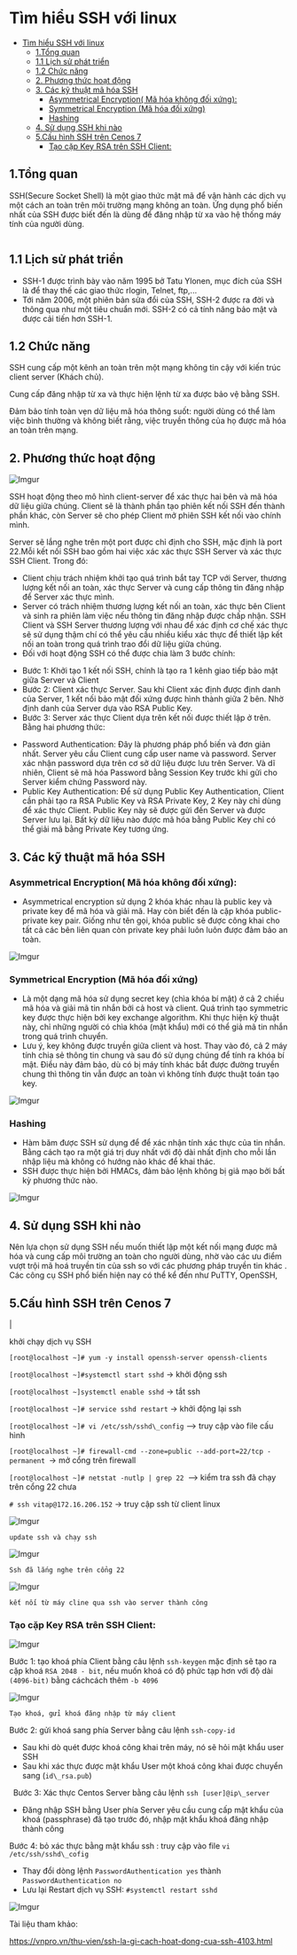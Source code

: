 # Tìm hiểu SSH với linux
- [Tìm hiểu SSH với linux](#tìm-hiểu-ssh-với-linux)
  - [1.Tổng quan](#1tổng-quan)
  - [1.1 Lịch sử phát triển](#11-lịch-sử-phát-triển)
  - [1.2 Chức năng](#12-chức-năng)
  - [2. Phương thức hoạt động](#2-phương-thức-hoạt-động)
  - [3. Các kỹ thuật mã hóa SSH](#3-các-kỹ-thuật-mã-hóa-ssh)
    - [Asymmetrical Encryption( Mã hóa không đối xứng):](#asymmetrical-encryption-mã-hóa-không-đối-xứng)
    - [Symmetrical Encryption (Mã hóa đối xứng)](#symmetrical-encryption-mã-hóa-đối-xứng)
    - [Hashing](#hashing)
  - [4. Sử dụng SSH khi nào](#4-sử-dụng-ssh-khi-nào)
  - [5.Cấu hình SSH trên Cenos 7](#5cấu-hình-ssh-trên-cenos-7)
    - [Tạo cặp Key RSA trên SSH Client:](#tạo-cặp-key-rsa-trên-ssh-client)


## 1.Tổng quan
SSH(Secure Socket Shell) là một giao thức mật mã để vận hành các dịch vụ một cách an toàn trên môi trường mạng không an toàn. Ứng dụng phổ biến nhất của SSH được biết đến là dùng để đăng nhập từ xa vào hệ thống máy tính của người dùng.

![[](Aspose.Words.0c3871b3-42a1-4c56-8357-465728b29f06.001.png)](https://i.imgur.com/dl0YMR6.png)
## 1.1 Lịch sử phát triển
- SSH-1 được trình bày vào năm 1995 bở Tatu Ylonen, mục đích của SSH là để thay thế các giao thức rlogin, Telnet, ftp,...
- Tới năm 2006, một phiên bản sửa đổi của SSH, SSH-2 được ra đời và thông qua như một tiêu chuẩn mới. SSH-2 có cả tính năng bảo mật và được cải tiến hơn SSH-1.
## 1.2 Chức năng
SSH cung cấp một kênh an toàn trên một mạng không tin cậy với kiến trúc client server (Khách chủ). 

Cung cấp đăng nhập từ xa và thực hiện lệnh từ xa được bảo vệ bằng SSH. 

Đảm bảo tính toàn vẹn dữ liệu mã hóa thông suốt: người dùng có thể làm việc bình thường và không biết rằng, việc truyền thông của họ được mã hóa an toàn trên mạng.
## 2. Phương thức hoạt động

![Imgur](https://i.imgur.com/WpDvB9H.png)

SSH hoạt động theo mô hình client-server để xác thực hai bên và mã hóa dữ liệu giữa chúng. Client sẽ là thành phần tạo phiên kết nối SSH đến thành phần khác, còn Server sẽ cho phép Client mở phiên SSH kết nối vào chính mình.

Server sẽ lắng nghe trên một port được chỉ định cho SSH, mặc định là port 22.Mỗi kết nối SSH bao gồm hai việc xác  xác thực SSH Server và xác thực SSH Client. Trong đó:

- Client chịu trách nhiệm khởi tạo quá trình bắt tay TCP với Server, thương lượng kết nối an toàn, xác thực Server và cung cấp thông tin đăng nhập để Server xác thực mình.
- Server có trách nhiệm thương lượng kết nối an toàn, xác thực bên Client và sinh ra phiên làm việc nếu thông tin đăng nhập được chấp nhận. SSH Client và SSH Server thương lượng với nhau để xác định cơ chế xác thực sẽ sử dụng thậm chí có thể yêu cầu nhiều kiểu xác thực để thiết lập kết nối an toàn trong quá trình trao đổi dữ liệu giữa chúng.
- Đối với hoạt động SSH có thể được chia làm 3 bước chính:
+ Bước 1: Khởi tạo 1 kết nối SSH, chính là tạo ra 1 kênh giao tiếp bảo mật giữa Server và Client
+ Bước 2: Client xác thực Server. Sau khi Client xác định được định danh của Server, 1 kết nối bảo mật đối xứng được hình thành giữa 2 bên. Nhờ định danh của Server dựa vào RSA Public Key.
+ Bước 3: Server xác thực Client dựa trên kết nối được thiết lập ở trên. Bằng hai phương thức:
- Password Authentication: Đây là phương pháp phổ biến và đơn giản nhất. Server yêu cầu Client cung cấp user name và password. Server xác nhận password dựa trên cơ sở dữ liệu được lưu trên Server. Và dĩ nhiên,  Client sẽ mã hóa Password bằng Session Key trước khi gửi cho Server kiểm chứng Password này.
- Public Key Authentication: Để sử dụng Public Key Authentication, Client cần phải tạo ra RSA Public Key và RSA Private Key, 2 Key này chỉ dùng để xác thực Client. Public Key này sẽ được gửi đến Server và được Server lưu lại. Bất kỳ dữ liệu nào được mã hóa bằng Public Key chỉ có thể giải mã bằng Private Key tương ứng.

## 3. Các kỹ thuật mã hóa SSH
### Asymmetrical Encryption( Mã hóa không đối xứng): 
  - Asymmetrical encryption sử dụng 2 khóa khác nhau là public key và private key để mã hóa và giải mã. Hay còn biết đến là cặp khóa public-private key pair. Giống như tên gọi, khóa public sẽ được công khai cho tất cả các bên liên quan còn private key phải luôn luôn được đảm bảo an toàn.

![Imgur](https://i.imgur.com/CYb4SfK.png)

### Symmetrical Encryption (Mã hóa đối xứng)
  - Là một dạng mã hóa sử dụng secret key (chìa khóa bí mật) ở cả 2 chiều mã hóa và giải mã tin nhắn bởi cả host và client. Quá trình tạo symmetric key được thực hiện bởi key exchange algorithm. Khi thực hiện kỹ thuật này, chỉ những người có chìa khóa (mật khẩu) mới có thể giả mã tin nhắn trong quá trình chuyển.
  - Lưu ý, key không được truyền giữa client và host. Thay vào đó, cả 2 máy tính chia sẻ thông tin chung và sau đó sử dụng chúng để tính ra khóa bí mật. Điều này đảm bảo, dù có bị máy tính khác bắt được đường truyền chung thì thông tin vẫn được an toàn vì không tính được thuật toán tạo key.

![Imgur](https://i.imgur.com/NsZDUD9.png)
### Hashing
  - Hàm băm được SSH sử dụng để  để xác nhận tính xác thực của tin nhắn. Bằng cách tạo ra một giá trị duy nhất với độ dài nhất định cho mỗi lần nhập liệu mà không có hướng nào khác để khai thác.
  - SSH được thực hiện bởi HMACs, đảm bảo lệnh không bị giả mạo bởi bất kỳ phương thức nào.

![Imgur](https://i.imgur.com/fY2vMvB.png)






## 4. Sử dụng SSH khi nào
Nên lựa chọn sử dụng SSH nếu muốn thiết lập một kết nối mạng được mã hóa và cung cấp môi trường an toàn cho người dùng, nhờ vào các ưu điểm vượt trội mã hoá truyền tin của ssh so với các phương pháp truyền tin khác . Các công cụ SSH phổ biến hiện nay có thể kể đến như PuTTY, OpenSSH,


## 5.Cấu hình SSH trên Cenos 7


|<p>khởi chạy dịch vụ SSH </p><p>```[root@localhost ~]# yum -y install openssh-server openssh-clients```</p><p>```[root@localhost ~]#systemctl start sshd``` →  khởi động ssh</p><p>```[root@localhost ~]systemctl enable sshd``` → tắt ssh</p><p>```[root@localhost ~]# service sshd restart``` → khởi động lại ssh</p><p>```[root@localhost ~]# vi /etc/ssh/sshd\_config``` –> truy cập vào file cấu hình</p><p>```[root@localhost ~]# firewall-cmd --zone=public --add-port=22/tcp -permanent ```→ mở cổng trên firewall</p><p>```[root@localhost ~]# netstat -nutlp | grep 22 ```–> kiểm tra ssh đã chạy trên cổng 22 chưa</p><p>```# ssh vitap@172.16.206.152``` → truy cập ssh từ client linux</p>





![Imgur](https://i.imgur.com/0ZF5JZF.png)




`update ssh và chạy ssh`





![Imgur](https://i.imgur.com/OJKapZT.png)




`Ssh đã lắng nghe trên cổng 22`



![Imgur](https://i.imgur.com/3jwKlSp.png)





`kết nối từ máy cline qua ssh vào server thành công`




### Tạo cặp Key RSA trên SSH Client:




![Imgur](https://i.imgur.com/cIjQwfS.png)



Bước 1: tạo khoá phía Client bằng câu lệnh `ssh-keygen` mặc định sẽ tạo ra cặp khoá `RSA 2048 - bit`, nếu muốn khoá có độ phức tạp hơn với độ dài `(4096-bit)` bằng cáchcách thêm `-b 4096`





![Imgur](https://i.imgur.com/Jmt1hWx.png)




`Tạo khoá, gửi khoá đăng nhập từ máy client`


Bước 2: gửi khoá sang phía Server bằng câu lệnh ```ssh-copy-id``` 

- Sau khi dò quét được khoá công khai trên máy, nó sẽ hỏi mật khẩu user SSH
- Sau khi xác thực được mật khẩu User một khoá công khai được chuyển sang (`id\_rsa.pub`)

` `Bước 3: Xác thực Centos Server bằng câu lệnh `ssh [user]@ip\_server`

- Đăng nhập SSH bằng User phía Server yêu cầu cung cấp mật khẩu của khoá (passphrase) đã tạo trước đó, nhập mật khẩu khoá đăng nhập thành công

Bước 4: bỏ xác thực bằng mật khẩu ssh : truy cập vào file  ```vi /etc/ssh/sshd\_cofig```

- Thay đổi dòng lệnh `PasswordAuthentication yes` thành `PasswordAuthentication no`
- Lưu lại Restart dịch vụ SSH: ```#systemctl restart sshd```




![Imgur](https://i.imgur.com/2gOPIKd.png)




Tài liệu tham khảo:

https://vnpro.vn/thu-vien/ssh-la-gi-cach-hoat-dong-cua-ssh-4103.html
